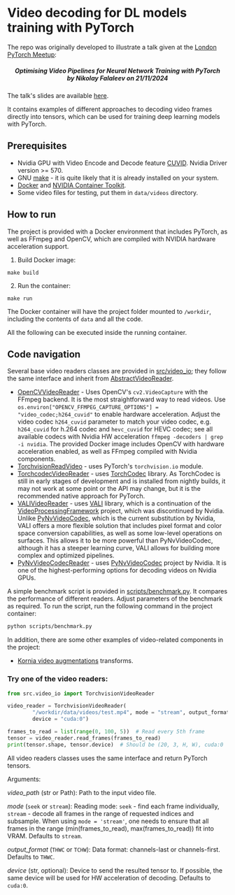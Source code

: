 # Video decoding for DL models training with PyTorch

The repo was originally developed to illustrate a talk given at the [London PyTorch Meetup](https://www.meetup.com/London-PyTorch-Meetup/):
<h5 align="center">
  Optimising Video Pipelines for Neural Network Training with PyTorch<br>
      by <i>Nikolay Falaleev</i> on 21/11/2024
</h5>

The talk's slides are available [here](https://docs.google.com/presentation/d/1Qw9Cy0Pjikf5IBdZIGVqK968cKepKN2GuZD6hA1At8s/edit?usp=sharing).

It contains examples of different approaches to decoding video frames directly into tensors, which can be used for training deep learning models with PyTorch.

## Prerequisites

* Nvidia GPU with Video Encode and Decode feature [CUVID](https://developer.nvidia.com/video-encode-and-decode-gpu-support-matrix-new). Nvidia Driver version >= 570.
* GNU [make](https://www.gnu.org/software/make/) - it is quite likely that it is already installed on your system.
* [Docker](https://docs.docker.com/engine/install/) and [NVIDIA Container Toolkit](https://docs.nvidia.com/datacenter/cloud-native/container-toolkit/latest/install-guide.html).
* Some video files for testing, put them in `data/videos` directory.

## How to run

The project is provided with a Docker environment that includes PyTorch, as well as FFmpeg and OpenCV, which are compiled with NVIDIA hardware acceleration support.

1. Build Docker image:

```
make build
```

2. Run the container:
```
make run
```

The Docker container will have the project folder mounted to `/workdir`, including the contents of `data` and all the code.

All the following can be executed inside the running container.

## Code navigation

Several base video readers classes are provided in [src/video_io](src/video_io); they follow the same interface and inherit from [AbstractVideoReader](src/video_io/abstract_reader.py).

* [OpenCVVideoReader](src/video_io/opencv_reader.py) - Uses OpenCV's `cv2.VideoCapture` with the FFmpeg backend. It is the most straightforward way to read videos. Use `os.environ["OPENCV_FFMPEG_CAPTURE_OPTIONS"] = "video_codec;h264_cuvid"` to enable hardware acceleration. Adjust the video codec `h264_cuvid` parameter to match your video codec, e.g. `h264_cuvid` for h.264 codec and `hevc_cuvid` for HEVC codec; see all available codecs with Nvidia HW acceleration `ffmpeg -decoders | grep -i nvidia`. The provided Docker image includes OpenCV with hardware acceleration enabled, as well as FFmpeg compiled with Nvidia components.
* [TorchvisionReadVideo](src/video_io/torchvision_reader.py) - uses PyTorch's `torchvision.io` module.
* [TorchcodecVideoReader](src/video_io/torchcodec_reader.py) - uses [TorchCodec](https://github.com/pytorch/torchcodec) library. As TorchCodec is still in early stages of development and is installed from nightly builds, it may not work at some point or the API may change, but it is the recommended native approach for PyTorch.
* [VALIVideoReader](src/video_io/vali_reader.py) - uses [VALI](https://github.com/RomanArzumanyan/VALI) library, which is a continuation of the [VideoProcessingFramework](https://github.com/NVIDIA/VideoProcessingFramework) project, which was discontinued by Nvidia. Unlike [PyNvVideoCodec](https://pypi.org/project/PyNvVideoCodec/), which is the current substitution by Nvidia, VALI offers a more flexible solution that includes pixel format and color space conversion capabilities, as well as some low-level operations on surfaces. This allows it to be more powerful than PyNvVideoCodec, although it has a steeper learning curve, VALI allows for building more complex and optimized pipelines.
* [PyNvVideoCodecReader](src/video_io/nvcodec_reader.py) - uses [PyNvVideoCodec](https://developer.nvidia.com/pynvvideocodec) project by Nvidia. It is one of the highest-performing options for decoding videos on Nvidia GPUs.

A simple benchmark script is provided in [scripts/benchmark.py](scripts/benchmark.py). It compares the performance of different readers. Adjust parameters of the benchmark as required. To run the script, run the following command in the project container:

```bash
python scripts/benchmark.py
```

In addition, there are some other examples of video-related components in the project:
* [Kornia video augmentations](src/transforms.py) transforms.


### Try one of the video readers:

```python
from src.video_io import TorchvisionVideoReader

video_reader = TorchvisionVideoReader(
        "/workdir/data/videos/test.mp4", mode = "stream", output_format = "TCHW",
        device = "cuda:0")

frames_to_read = list(range(0, 100, 5))  # Read every 5th frame
tensor = video_reader.read_frames(frames_to_read)
print(tensor.shape, tensor.device)  # Should be (20, 3, H, W), cuda:0
```

All video readers classes uses the same interface and return PyTorch tensors.

Arguments:

_video_path_ (str or Path): Path to the input video file.

_mode_ (`seek` or `stream`): Reading mode: `seek` -
find each frame individually, `stream` - decode all frames in
the range of requested indices and subsample. When using `mode = 'stream'`,
one needs to ensure that all frames in the range
(min(frames_to_read), max(frames_to_read)) fit into VRAM.
Defaults to `stream`.

_output_format_ (`THWC` or `TCHW`): Data format:
channels-last or channels-first. Defaults to `THWC`.

_device_ (str, optional): Device to send the resulted tensor to. If possible,
the same device will be used for HW acceleration of decoding. Defaults to `cuda:0`.
